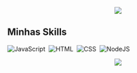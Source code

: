 <p align="center">
  <img src="https://readme-typing-svg.herokuapp.com?font=Exo&weight=600&pause=1000&color=f20089&vCenter=true&lines=👋+Hello%2C+my+name+is+Davih+Iglesias..."/>
</p>


## Minhas Skills


![JavaScript](https://img.shields.io/badge/JavaScript-F7DF1E?style=for-the-badge&logo=javascript&logoColor=black)&nbsp;
![HTML](https://img.shields.io/badge/HTML5-E34F26?style=for-the-badge&logo=html5&logoColor=white)&nbsp;
![CSS](https://img.shields.io/badge/CSS3-1572B6?style=for-the-badge&logo=css3&logoColor=white)&nbsp;
![NodeJS](https://img.shields.io/badge/Node%20js-339933?style=for-the-badge&logo=nodedotjs&logoColor=white)


<p align="center">
    <img src="https://media.giphy.com/media/unQ3IJU2RG7DO/giphy.gif">
</p>







